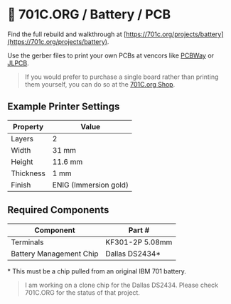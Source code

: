 # 👾 701C.ORG / Battery / PCB  

Find the full rebuild and walkthrough at [https://701c.org/projects/battery](https://701c.org/projects/battery).

Use the gerber files to print your own PCBs at vencors like [PCBWay](https://pcbway.com) or [JLPCB](https://jlpcb.com).

> If you would prefer to purchase a single board rather than printing them yourself, you can do so at the [701C.org Shop](https://701c.org/shop).

## Example Printer Settings

| Property      | Value |
| ----------- | ----------- |
| Layers | 2 |
| Width      | 31 mm     |
| Height   | 11.6 mm      |
| Thickness | 1 mm |
| Finish | ENIG (Immersion gold) |

## Required Components

| Component | Part # |
| --- | --- |
| Terminals | KF301-2P 5.08mm |
| Battery Management Chip | Dallas DS2434* |

\* This must be a chip pulled from an original IBM 701 battery.

> I am working on a clone chip for the Dallas DS2434. Please check 701C.ORG for the status of that project.